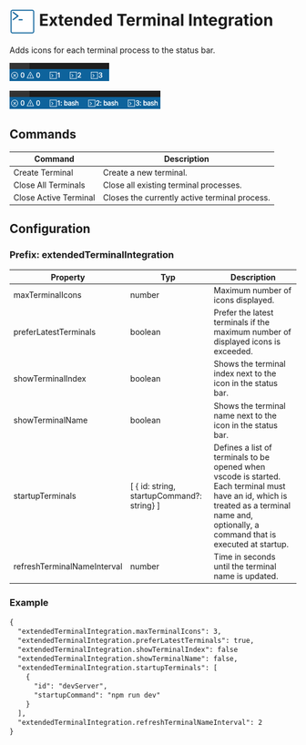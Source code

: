 # <img src="./img/logo.png"  height="45" width="45" align="center"> Extended Terminal Integration

Adds icons for each terminal process to the status bar.

![Preview with index](./img/preview_withIndex.png)

![Preview with index and name](./img/preview_withIndexAndName.png)

## Commands

| Command               | Description                                   |
| --------------------- | --------------------------------------------- |
| Create Terminal       | Create a new terminal.                        |
| Close All Terminals   | Close all existing terminal processes.        |
| Close Active Terminal | Closes the currently active terminal process. |

## Configuration

### Prefix: extendedTerminalIntegration

| Property                    | Typ                                        | Description                                                                                                                                                                                 |
| --------------------------- | ------------------------------------------ | ------------------------------------------------------------------------------------------------------------------------------------------------------------------------------------------- |
| maxTerminalIcons            | number                                     | Maximum number of icons displayed.                                                                                                                                                          |
| preferLatestTerminals       | boolean                                    | Prefer the latest terminals if the maximum number of displayed icons is exceeded.                                                                                                           |
| showTerminalIndex           | boolean                                    | Shows the terminal index next to the icon in the status bar.                                                                                                                                |
| showTerminalName            | boolean                                    | Shows the terminal name next to the icon in the status bar.                                                                                                                                 |
| startupTerminals            | [ { id: string, startupCommand?: string} ] | Defines a list of terminals to be opened when vscode is started. Each terminal must have an id, which is treated as a terminal name and, optionally, a command that is executed at startup. |
| refreshTerminalNameInterval | number                                     | Time in seconds until the terminal name is updated.                                                                                                                                         |

### Example

```
{
  "extendedTerminalIntegration.maxTerminalIcons": 3,
  "extendedTerminalIntegration.preferLatestTerminals": true,
  "extendedTerminalIntegration.showTerminalIndex": false
  "extendedTerminalIntegration.showTerminalName": false,
  "extendedTerminalIntegration.startupTerminals": [
    {
      "id": "devServer",
      "startupCommand": "npm run dev"
    }
  ],
  "extendedTerminalIntegration.refreshTerminalNameInterval": 2
}
```

